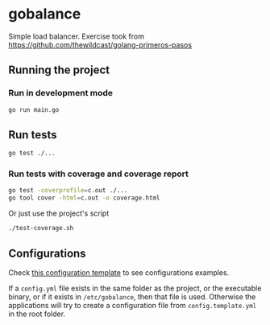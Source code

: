# gobalance
Simple load balancer. Exercise took from  https://github.com/thewildcast/golang-primeros-pasos

## Running the project

### Run in development mode

```sh
go run main.go
```

## Run tests

```sh
go test ./...
```

### Run tests with coverage and coverage report

```sh
go test -coverprofile=c.out ./...
go tool cover -html=c.out -o coverage.html
```

Or just use the project's script

```sh
./test-coverage.sh
```

## Configurations

Check [this configuration template](/config.template.yml) to see configurations examples.

If a `config.yml` file exists in the same folder as the project, or the executable binary, or
if it exists in `/etc/gobalance`, then that file is used. Otherwise the applications will try
to create a configuration file from `config.template.yml` in the root folder.
